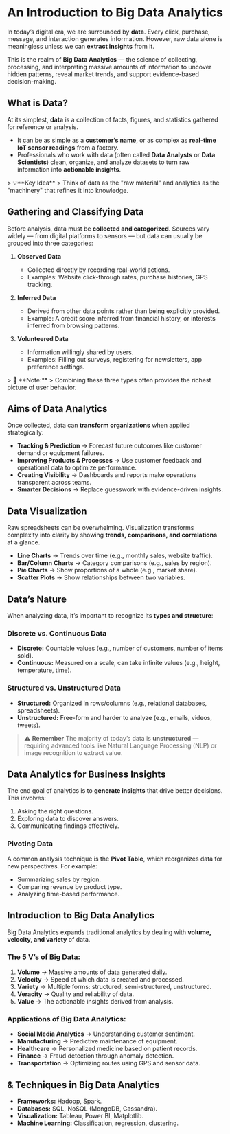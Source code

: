 # An Introduction to Big Data Analytics

In today’s digital era, we are surrounded by **data**. Every click, purchase, message, and interaction generates information. However, raw data alone is meaningless unless we can **extract insights** from it.

This is the realm of **Big Data Analytics** — the science of collecting, processing, and interpreting massive amounts of information to uncover hidden patterns, reveal market trends, and support evidence-based decision-making.

## What is Data?

At its simplest, **data** is a collection of facts, figures, and statistics gathered for reference or analysis.

* It can be as simple as a **customer’s name**, or as complex as **real-time IoT sensor readings** from a factory.
* Professionals who work with data (often called **Data Analysts** or **Data Scientists**) clean, organize, and analyze datasets to turn raw information into **actionable insights**.

<div class=".callout_okay">
> 💡**Key Idea**
> Think of data as the "raw material" and analytics as the "machinery" that refines it into knowledge.
</div>

## Gathering and Classifying Data

Before analysis, data must be **collected and categorized**. Sources vary widely — from digital platforms to sensors — but data can usually be grouped into three categories:

1. **Observed Data**

   * Collected directly by recording real-world actions.
   * Examples: Website click-through rates, purchase histories, GPS tracking.

2. **Inferred Data**

   * Derived from other data points rather than being explicitly provided.
   * Example: A credit score inferred from financial history, or interests inferred from browsing patterns.

3. **Volunteered Data**

   * Information willingly shared by users.
   * Examples: Filling out surveys, registering for newsletters, app preference settings.

<div class=".callout_info">
> 📌 **Note:** 
> Combining these three types often provides the richest picture of user behavior.
</div>

## Aims of Data Analytics

Once collected, data can **transform organizations** when applied strategically:

* **Tracking & Prediction** → Forecast future outcomes like customer demand or equipment failures.
* **Improving Products & Processes** → Use customer feedback and operational data to optimize performance.
* **Creating Visibility** → Dashboards and reports make operations transparent across teams.
* **Smarter Decisions** → Replace guesswork with evidence-driven insights.

## Data Visualization

Raw spreadsheets can be overwhelming. Visualization transforms complexity into clarity by showing **trends, comparisons, and correlations** at a glance.

* **Line Charts** → Trends over time (e.g., monthly sales, website traffic).
* **Bar/Column Charts** → Category comparisons (e.g., sales by region).
* **Pie Charts** → Show proportions of a whole (e.g., market share).
* **Scatter Plots** → Show relationships between two variables.

##  Data’s Nature

When analyzing data, it’s important to recognize its **types and structure**:

### **Discrete vs. Continuous Data**

* **Discrete:** Countable values (e.g., number of customers, number of items sold).
* **Continuous:** Measured on a scale, can take infinite values (e.g., height, temperature, time).

### **Structured vs. Unstructured Data**

* **Structured:** Organized in rows/columns (e.g., relational databases, spreadsheets).
* **Unstructured:** Free-form and harder to analyze (e.g., emails, videos, tweets).

> ⚠️ **Remember** 
> The majority of today’s data is **unstructured** — requiring advanced tools like Natural Language Processing (NLP) or image recognition to extract value.

## Data Analytics for Business Insights

The end goal of analytics is to **generate insights** that drive better decisions. This involves:

1. Asking the right questions.
2. Exploring data to discover answers.
3. Communicating findings effectively.

### Pivoting Data

A common analysis technique is the **Pivot Table**, which reorganizes data for new perspectives. For example:

* Summarizing sales by region.
* Comparing revenue by product type.
* Analyzing time-based performance.

## Introduction to Big Data Analytics

Big Data Analytics expands traditional analytics by dealing with **volume, velocity, and variety** of data.

### The 5 V’s of Big Data:

1. **Volume** → Massive amounts of data generated daily.
2. **Velocity** → Speed at which data is created and processed.
3. **Variety** → Multiple forms: structured, semi-structured, unstructured.
4. **Veracity** → Quality and reliability of data.
5. **Value** → The actionable insights derived from analysis.

### Applications of Big Data Analytics:

* **Social Media Analytics** → Understanding customer sentiment.
* **Manufacturing** → Predictive maintenance of equipment.
* **Healthcare** → Personalized medicine based on patient records.
* **Finance** → Fraud detection through anomaly detection.
* **Transportation** → Optimizing routes using GPS and sensor data.

##  & Techniques in Big Data Analytics

* **Frameworks:** Hadoop, Spark.
* **Databases:** SQL, NoSQL (MongoDB, Cassandra).
* **Visualization:** Tableau, Power BI, Matplotlib.
* **Machine Learning:** Classification, regression, clustering.
